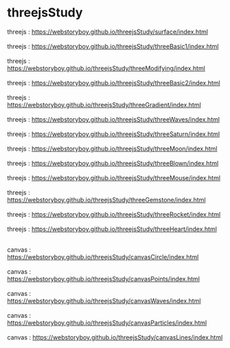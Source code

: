 # threejsStudy

threejs : https://webstoryboy.github.io/threejsStudy/surface/index.html <br><br>
threejs : https://webstoryboy.github.io/threejsStudy/threeBasic1/index.html <br><br>
threejs : https://webstoryboy.github.io/threejsStudy/threeModifying/index.html <br><br>
threejs : https://webstoryboy.github.io/threejsStudy/threeBasic2/index.html <br><br>
threejs : https://webstoryboy.github.io/threejsStudy/threeGradient/index.html <br><br>
threejs : https://webstoryboy.github.io/threejsStudy/threeWaves/index.html <br><br>
threejs : https://webstoryboy.github.io/threejsStudy/threeSaturn/index.html <br><br>
threejs : https://webstoryboy.github.io/threejsStudy/threeMoon/index.html <br><br>
threejs : https://webstoryboy.github.io/threejsStudy/threeBlown/index.html <br><br>
threejs : https://webstoryboy.github.io/threejsStudy/threeMouse/index.html <br><br>
threejs : https://webstoryboy.github.io/threejsStudy/threeGemstone/index.html <br><br>
threejs : https://webstoryboy.github.io/threejsStudy/threeRocket/index.html <br><br>
threejs : https://webstoryboy.github.io/threejsStudy/threeHeart/index.html <br><br>

canvas : https://webstoryboy.github.io/threejsStudy/canvasCircle/index.html <br><br>
canvas : https://webstoryboy.github.io/threejsStudy/canvasPoints/index.html <br><br>
canvas : https://webstoryboy.github.io/threejsStudy/canvasWaves/index.html <br><br>
canvas : https://webstoryboy.github.io/threejsStudy/canvasParticles/index.html <br><br>
canvas : https://webstoryboy.github.io/threejsStudy/canvasLines/index.html <br><br>
 